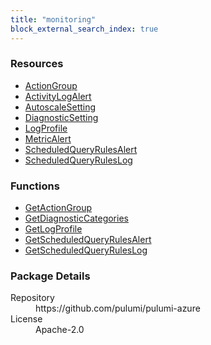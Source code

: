 ```yaml
---
title: "monitoring"
block_external_search_index: true
---
```


<!-- WARNING: this file was generated by Pulumi Docs Generator. -->
<!-- Do not edit by hand unless you're certain you know what you are doing! -->

<h3>Resources</h3>
<ul class="api">
    <li><a href="actiongroup"><span class="symbol resource"></span>ActionGroup</a></li>
    <li><a href="activitylogalert"><span class="symbol resource"></span>ActivityLogAlert</a></li>
    <li><a href="autoscalesetting"><span class="symbol resource"></span>AutoscaleSetting</a></li>
    <li><a href="diagnosticsetting"><span class="symbol resource"></span>DiagnosticSetting</a></li>
    <li><a href="logprofile"><span class="symbol resource"></span>LogProfile</a></li>
    <li><a href="metricalert"><span class="symbol resource"></span>MetricAlert</a></li>
    <li><a href="scheduledqueryrulesalert"><span class="symbol resource"></span>ScheduledQueryRulesAlert</a></li>
    <li><a href="scheduledqueryruleslog"><span class="symbol resource"></span>ScheduledQueryRulesLog</a></li>
</ul>

<h3>Functions</h3>
<ul class="api">
    <li><a href="getactiongroup"><span class="symbol datasource"></span>GetActionGroup</a></li>
    <li><a href="getdiagnosticcategories"><span class="symbol datasource"></span>GetDiagnosticCategories</a></li>
    <li><a href="getlogprofile"><span class="symbol datasource"></span>GetLogProfile</a></li>
    <li><a href="getscheduledqueryrulesalert"><span class="symbol datasource"></span>GetScheduledQueryRulesAlert</a></li>
    <li><a href="getscheduledqueryruleslog"><span class="symbol datasource"></span>GetScheduledQueryRulesLog</a></li>
</ul>

<h3>Package Details</h3>
<dl class="package-details">
	<dt>Repository</dt>
	<dd>https://github.com/pulumi/pulumi-azure</dd>
	<dt>License</dt>
	<dd>Apache-2.0</dd>
</dl>

